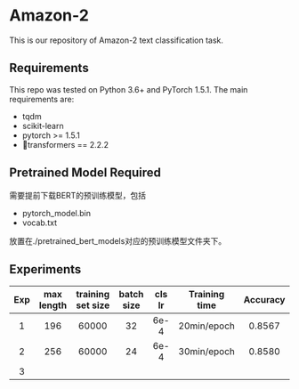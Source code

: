 # Amazon-2

This is our repository of Amazon-2 text classification task.

## Requirements

This repo was tested on Python 3.6+ and PyTorch 1.5.1. The main requirements are:

- tqdm
- scikit-learn
- pytorch >= 1.5.1
- 🤗transformers == 2.2.2

## Pretrained Model Required

需要提前下载BERT的预训练模型，包括

- pytorch_model.bin
- vocab.txt

放置在./pretrained_bert_models对应的预训练模型文件夹下。

## Experiments

| Exp  | max length | training set size | batch size | cls lr | Training time | Accuracy |
| :--: | :--------: | :---------------: | :--------: | :----: | :-----------: | :------: |
|  1   |    196     |       60000       |     32     |  6e-4  |  20min/epoch  |  0.8567  |
|  2   |    256     |       60000       |     24     |  6e-4  |  30min/epoch  |  0.8580  |
|  3   |            |                   |            |        |               |          |

